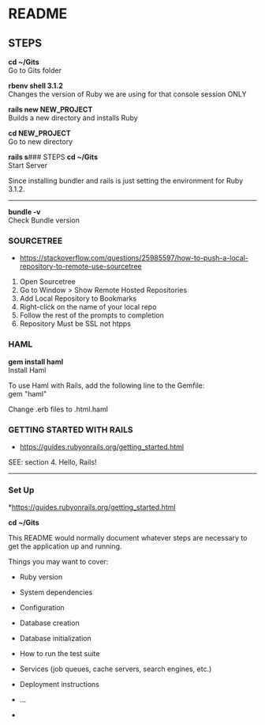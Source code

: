 # README

## STEPS
**cd ~/Gits**<br>
Go to Gits folder

**rbenv shell 3.1.2**<br>
Changes the version of Ruby we are using for that console session ONLY

**rails new NEW_PROJECT**<br>
Builds a new directory and installs Ruby

**cd NEW_PROJECT**<br>
Go to new directory

**rails s**### STEPS
**cd ~/Gits**<br>
Start Server

Since installing bundler and rails is just setting the environment for Ruby 3.1.2.

---

**bundle -v**<br>
Check Bundle version

### SOURCETREE
* https://stackoverflow.com/questions/25985597/how-to-push-a-local-repository-to-remote-use-sourcetree<br>
1. Open Sourcetree<br>
2. Go to Window > Show Remote Hosted Repositories<br>
3. Add Local Repository to Bookmarks<br>
4. Right-click on the name of your local repo<br>
5. Follow the rest of the prompts to completion<br>
6. Repository Must be SSL not htpps



### HAML
**gem install haml**<br>
Install Haml

To use Haml with Rails, add the following line to the Gemfile:<br>
gem "haml"

Change .erb files to .html.haml


### GETTING STARTED WITH RAILS
* https://guides.rubyonrails.org/getting_started.html<br>

SEE: section 4. Hello, Rails!



---





### Set Up
*https://guides.rubyonrails.org/getting_started.html

**cd ~/Gits**<br>

This README would normally document whatever steps are necessary to get the
application up and running.

Things you may want to cover:

* Ruby version

* System dependencies

* Configuration

* Database creation

* Database initialization

* How to run the test suite

* Services (job queues, cache servers, search engines, etc.)

* Deployment instructions

* ...
*
